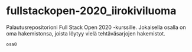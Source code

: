 # fullstackopen-2020_iirokiviluoma
Palautusrepositorioni Full Stack Open 2020 -kurssille. Jokaisella osalla on oma hakemistonsa, joista löytyy vielä tehtäväsarjojen hakemistot.

```
osa0
```
